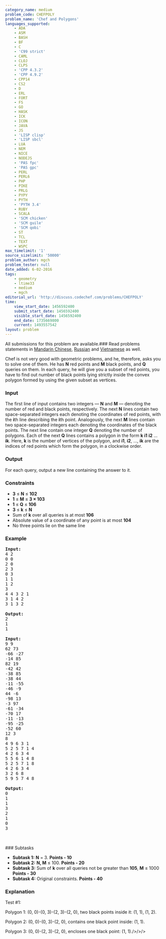 ```yaml
---
category_name: medium
problem_code: CHEFPOLY
problem_name: 'Chef and Polygons'
languages_supported:
    - ADA
    - ASM
    - BASH
    - BF
    - C
    - 'C99 strict'
    - CAML
    - CLOJ
    - CLPS
    - 'CPP 4.3.2'
    - 'CPP 4.9.2'
    - CPP14
    - CS2
    - D
    - ERL
    - FORT
    - FS
    - GO
    - HASK
    - ICK
    - ICON
    - JAVA
    - JS
    - 'LISP clisp'
    - 'LISP sbcl'
    - LUA
    - NEM
    - NICE
    - NODEJS
    - 'PAS fpc'
    - 'PAS gpc'
    - PERL
    - PERL6
    - PHP
    - PIKE
    - PRLG
    - PYPY
    - PYTH
    - 'PYTH 3.4'
    - RUBY
    - SCALA
    - 'SCM chicken'
    - 'SCM guile'
    - 'SCM qobi'
    - ST
    - TCL
    - TEXT
    - WSPC
max_timelimit: '1'
source_sizelimit: '50000'
problem_author: mgch
problem_tester: null
date_added: 6-02-2016
tags:
    - geometry
    - ltime33
    - medium
    - mgch
editorial_url: 'http://discuss.codechef.com/problems/CHEFPOLY'
time:
    view_start_date: 1456592400
    submit_start_date: 1456592400
    visible_start_date: 1456592400
    end_date: 1735669800
    current: 1493557542
layout: problem
---
```

All submissions for this problem are available.###  Read problems statements in [Mandarin Chinese](http://www.codechef.com/download/translated/LTIME33/mandarin/CHEFPOLY.pdf), [Russian](http://www.codechef.com/download/translated/LTIME33/russian/CHEFPOLY.pdf) and [Vietnamese](http://www.codechef.com/download/translated/LTIME33/vietnamese/CHEFPOLY.pdf) as well.

Chef is not very good with geometric problems, and he, therefore, asks you to solve one of them. He has **N** red points and **M** black points, and **Q** queries on them. In each query, he will give you a subset of red points, you have to find out number of black points lying strictly inside the convex polygon formed by using the given subset as vertices.

### Input

The first line of input contains two integers — **N** and **M** — denoting the number of red and black points, respectively. The next **N** lines contain two space-separated integers each denoting the coordinates of red points, with the **i**th line describing the **i**th point. Analogously, the next **M** lines contain two space-separated integers each denoting the coordinates of the black points. The next line contain one integer **Q** denoting the number of polygons. Each of the next **Q** lines contains a polygon in the form **k** **i1** **i2** … **ik**. Here, **k** is the number of vertices of the polygon, and **i1**, **i2**, …, **ik** are the indices of red points which form the polygon, in a clockwise order.

### Output

For each query, output a new line containing the answer to it.

### Constraints

- **3** ≤ **N** ≤ **102**
- **1** ≤ **M** ≤ **3 × 103**
- **1** ≤ **Q** ≤ **106**
- **3** ≤ **k** ≤ **N**
- Sum of **k** over all queries is at most **106**
- Absolute value of a coordinate of any point is at most **104**
- No three points lie on the same line

### Example

<pre><b>Input:</b>
4 2
0 0
2 0
2 3
0 3
1 1
1 2
3
4 4 3 2 1
3 1 4 2
3 1 3 2

<b>Output:</b>
2
1
1

<b>Input:</b>
9 9
62 73
-66 -27
-14 85
82 19
-42 42
-38 85
-38 44
-11 -55
-46 -9
44 -6
-98 13
-3 97
-61 -34
-70 17
-11 -13
-95 -25
-52 60
12 3
8
4 9 6 3 1
5 2 5 7 1 4
4 2 6 3 4
5 5 6 1 4 8
5 2 5 7 1 8
4 2 6 3 4
3 2 6 8
5 9 5 7 4 8

<b>Output:</b>
0
1
1
3
2
1
0
3


</pre>### Subtasks
- **Subtask 1:**  **N**  = 3. **Points - 10**
- **Subtask 2:**  **N, M** ≤ 100. **Points - 20**
- **Subtask 3:** Sum of **k** over all queries not be greater than **105**,  **M** ≤ 1000 **Points - 30**
- **Subtask 4:** Original constraints. **Points - 40**

### Explanation

Test #1:

Polygon 1: (0, 0)-(0, 3)-(2, 3)-(2, 0), two black points inside it: (1, 1), (1, 2).

Polygon 2: (0, 0)-(0, 3)-(2, 0), contains one black point inside: (1, 1).

Polygon 3: (0, 0)-(2, 3)-(2, 0), encloses one black point: (1, 1)./>/>/>
